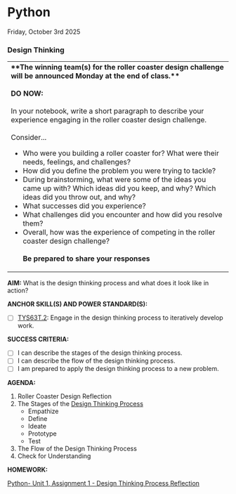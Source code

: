 # Python
Friday, October 3rd 2025

### Design Thinking

<table>
  <tr>
    <td>
      <b>**The winning team(s) for the roller coaster design challenge will be announced Monday at the end of class.**</b><br><br>
      <b>DO NOW:</b><br><br>
      In your notebook, write a short paragraph to describe your experience engaging in the roller coaster design challenge.<br><br>Consider...<br>
      <ul>
        <li>Who were you building a roller coaster for? What were their needs, feelings, and challenges?</li>
        <li>How did you define the problem you were trying to tackle?</li>
        <li>During brainstorming, what were some of the ideas you came up with?  Which ideas did you keep, and why? Which ideas did you throw out, and why?</li>
        <li>What successes did you experience?</li>
        <li>What challenges did you encounter and how did you resolve them?</li>
        <li>Overall, how was the experience of competing in the roller coaster design challenge?</li>
        <br><b>Be prepared to share your responses</b>
      </ul>
   </td>
  </tr>
</table>

**AIM:** What is the design thinking process and what does it look like in action?

**ANCHOR SKILL(S) AND POWER STANDARD(S):** 

 - [ ] <ins>TYS63T.2</ins>: Engage in the design thinking process to iteratively develop work.

**SUCCESS CRITERIA:**
- [ ] I can describe the stages of the design thinking process.
- [ ] I can describe the flow of the design thinking process.
- [ ] I am prepared to apply the design thinking process to a new problem.

**AGENDA:**

1. Roller Coaster Design Reflection
2. The Stages of the [Design Thinking Process](https://github.com/MrJSwotinsky/Python_2025_2026/blob/main/Resources/Design%20Thinking.pdf)
     * Empathize
     * Define
     * Ideate
     * Prototype
     * Test
4. The Flow of the Design Thinking Process  
5. Check for Understanding

**HOMEWORK:** 

[Python- Unit 1, Assignment 1 - Design Thinking Process Reflection](https://github.com/MrJSwotinsky/Python_2025_2026/blob/main/Unit_01_Design_Thinking/Assignments/Assignment_01_Design_Thinking_Reflection.md)
      
